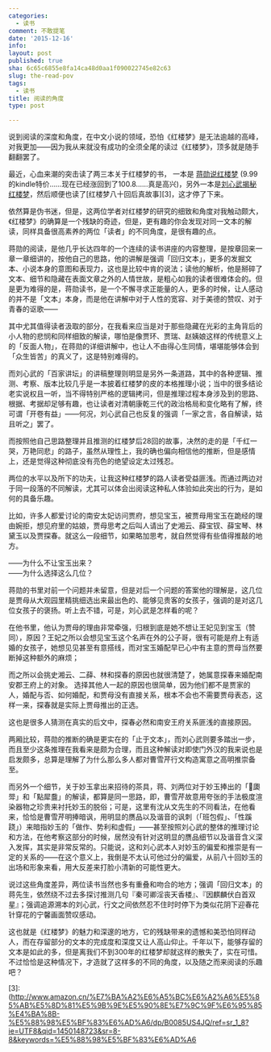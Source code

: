 ```yaml
---
categories:
  - 读书
comment: 不敢提笔
date: '2015-12-16'
info: 
layout: post
published: true
sha: 6c65c6855e8fa14ca48d0aa1f090022745e82c63
slug: the-read-pov
tags:
  - 读书
title: 阅读的角度
type: post

---
```



说到阅读的深度和角度，在中文小说的领域，恐怕《红楼梦》是无法逾越的高峰，对我更加——因为我从来就没有成功的全须全尾的读过《红楼梦》，顶多就是随手翻翻罢了。

最近，心血来潮的突击读了两三本关于红楼梦的书， 一本是 [蒋勋说红楼梦][1]  (9.99的kindle特价……现在已经涨回到了100.8……真是高兴)，另外一本是[刘心武揭秘红楼梦][2]，然后顺便也读了[红楼梦八十回后真故事][3]，这才停了下来。

依然算是伪书迷，但是，这两位学者对红楼梦的研究的细致和角度对我触动颇大，《红楼梦》的确算是一个残缺的奇迹，但是，更有趣的你会发现对同一文本的解读，同样具备很高素养的两位「读者」的不同角度，是很有趣的点。

蒋勋的阅读，是他几乎长达四年的一个连续的读书讲座的内容整理，是按章回来一章一章细讲的，按他自己的思路，他的讲解是强调「回归文本」，更多的发掘文本、小说本身的意图和表现力，这也是比较中肯的说法；读他的解析，他是掰碎了文本、细节和隐藏在表面文章之外的人情世故，是粗心如我的读者很难体会的。但是更为难得的是，蒋勋读书，是一个不懈寻求正能量的人，更多的时候，让人感动的并不是「文本」本身，而是他在讲解中对于人性的宽容、对于美德的赞叹、对于青春的讴歌—— 

其中尤其值得读者汲取的部分，在我看来应当是对于那些隐藏在光彩的主角背后的小人物的悲悯和同样细致的解读，哪怕是像贾环、贾瑞、赵姨娘这样的传统意义上的「反面人物」，在蒋勋的详细讲解中，也让人不由得心生同情，堪堪能够体会到「众生皆苦」的真义了，这是特别难得的。

而刘心武的「百家讲坛」的讲稿整理则明显是另外一条道路，其中的各种逻辑、推测、考察、版本比较几乎是一本披着红楼梦的皮的本格推理小说；当中的很多结论老实说权且一听，当不得特别严格的逻辑拷问，但是推理过程本身涉及到的思路、根据、考据却足够有趣，也让读者对清朝康乾三代的政治格局和变化略有了解，终可谓「开卷有益」——何况，刘心武自己也反复的强调「一家之言，各自解读，姑且听之」罢了。

而按照他自己思路整理并且推测的红楼梦后28回的故事，决然的走的是「千红一哭，万艳同悲」的路子，虽然从理性上，我的确也偏向相信他的推断，但是感情上，还是觉得这种彻底没有亮色的绝望设定太过残忍。

两位的水平以及所下的功夫，让我这种红楼梦的路人读者受益匪浅。而通过两边对于同一段落的不同解读，尤其可以体会出阅读这种私人体验如此突出的行为，是如何的具备乐趣。

比如，许多人都爱讨论的南安太妃访问贾府，想见宝玉，被贾母用宝玉在跪经的理由婉拒，想见府里的姑娘，贾母思考之后叫人请出了史湘云、薛宝钗、薛宝琴、林黛玉以及贾探春。就这么一段细节，如果略加思考，就自然觉得有些值得推敲的地方。

——为什么不让宝玉出来？  
——为什么选择这么几位？

蒋勋的书里对前一个问题并未留意，但是对后一个问题的答案他的理解是，这几位是贾母从大观园里精挑细选出来最出色的、能够见贵客的女孩子，强调的是对这几位女孩子的褒扬。听上去不错，可是，刘心武是怎样看的呢？

在他书里，他认为贾母的理由非常牵强，归根到底是她不想让王妃见到宝玉（赞同），原因？王妃之所以会想见宝玉这个名声在外的公子哥，很有可能是府上有适婚的女孩子，她想见见甚至有意搭线，而对宝玉婚配早已心中有主意的贾母当然要断掉这种额外的麻烦；

而之所以会挑史湘云、二薛、林和探春的原因也就很清楚了，她属意探春来婚配南安郡王府上的对象。 选择其他人一起的原因也很简单，因为他们都不是贾家的人，婚配与否、如何婚配，和贾母没有直接关系，根本不会也不需要贾母表态，这样一来，探春就是实际上贾母推出的正选。

这也是很多人猜测在真实的后文中，探春必然和南安王府关系匪浅的直接原因。

两厢比较，蒋勋的推断的确是更实在的「止于文本」，而刘心武则要多踏出一步，而且至少这条推理在我看来是颇为合理，而且这种解读对即使门外汉的我来说也是启发颇多，总算是理解了为什么那么多人都对曹雪芹行文构造寓意之高明推崇备至。

而另外一个细节，关于妙玉拿出来招待的茶具，蒋、刘两位对于妙玉捧出的「𤫫瓟斝」和「點犀䀉」的解读，都算是同一思路，即，曹雪芹故意用夸张的手法极度渲染器物之珍贵来衬托妙玉的脱俗；可是，这里有沈从文先生的不同看法，在他看来，恰恰是曹雪芹明捧暗讽，用明显的赝品以及谐音的讽刺（「班包假」、「性蹊跷」）来暗指妙玉的「做作、势利和虚假」——甚至按照刘心武的整体的推理讨论和方法，在他考察这部分的时候，居然没有针对这明显的赝品细节以及谐音含义深入发挥，其实是非常反常的。只能说，这和刘心武本人对妙玉的偏爱和推崇是有一定的关系的——在这个意义上，我倒是不太认可他过分的偏爱，从前八十回妙玉的出场和形象来看，用大反差来打脸小清新的可能性更大。

说过这些角度差异，两位读书当然也多有重叠和吻合的地方；强调「回归文本」的蒋先生，依然绕不过去多探讨推测几句『秦可卿淫丧天香楼』、『因麒麟伏白首双星』；强调追源溯本的刘心武，行文之间依然忍不住时时停下为类似花阴下迎春花针穿花的宁馨画面赞叹感动。

这也就是《红楼梦》的魅力和深邃的地方，它的残缺带来的遗憾和美恐怕同样动人，而在存留部分的文本的完成度和深度又让人高山仰止。千年以下，能够存留的文本是如此的多，但是离我们不到300年的红楼梦却就这样的散失了，实在可惜。不过恰恰是这种情况下，才造就了这样多的不同的角度，以及随之而来阅读的乐趣吧？    


[1]: http://www.amazon.cn/%E8%92%8B%E5%8B%8B%E8%AF%B4%E7%BA%A2%E6%A5%BC%E6%A2%A6-%E8%92%8B%E5%8B%8B/dp/B00NANSBCS/ref=sr_1_20?ie=UTF8&qid=1450147708&sr=8-20&keywords=%E8%92%8B%E5%8B%8B

[2]: http://www.amazon.cn/%E5%88%98%E5%BF%83%E6%AD%A6%E6%8F%AD%E7%A7%98%E7%BA%A2%E6%A5%BC%E6%A2%A6%E7%B2%BE%E5%8D%8E%E6%9C%AC-%E5%88%98%E5%BF%83%E6%AD%A6/dp/B00I000YQM/ref=sr_1_1?ie=UTF8&qid=1450148723&sr=8-1&keywords=%E5%88%98%E5%BF%83%E6%AD%A6 

[3]: (http://www.amazon.cn/%E7%BA%A2%E6%A5%BC%E6%A2%A6%E5%85%AB%E5%8D%81%E5%9B%9E%E5%90%8E%E7%9C%9F%E6%95%85%E4%BA%8B-%E5%88%98%E5%BF%83%E6%AD%A6/dp/B0085US4JQ/ref=sr_1_8?ie=UTF8&qid=1450148723&sr=8-8&keywords=%E5%88%98%E5%BF%83%E6%AD%A6
